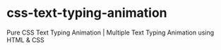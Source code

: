 # css-text-typing-animation
Pure CSS Text Typing Animation | Multiple Text Typing Animation using HTML &amp; CSS
